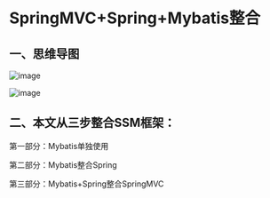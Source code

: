 # SpringMVC+Spring+Mybatis整合
## 一、思维导图

![image](https://user-images.githubusercontent.com/19297162/71541713-376ed680-2998-11ea-9b87-2b5eda47c6ce.png)

![image](https://user-images.githubusercontent.com/19297162/71541716-46558900-2998-11ea-8211-958d7c312298.png)

## 二、本文从三步整合SSM框架：

第一部分：Mybatis单独使用

第二部分：Mybatis整合Spring

第三部分：Mybatis+Spring整合SpringMVC
